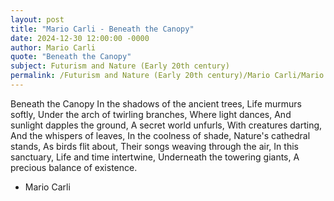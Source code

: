 ```yaml
---
layout: post
title: "Mario Carli - Beneath the Canopy"
date: 2024-12-30 12:00:00 -0000
author: Mario Carli
quote: "Beneath the Canopy"
subject: Futurism and Nature (Early 20th century)
permalink: /Futurism and Nature (Early 20th century)/Mario Carli/Mario Carli - Beneath the Canopy
---
```


Beneath the Canopy
In the shadows of the ancient trees,
Life murmurs softly,
Under the arch of twirling branches,
Where light dances,
And sunlight dapples the ground,
A secret world unfurls,
With creatures darting,
And the whispers of leaves,
In the coolness of shade,
Nature's cathedral stands,
As birds flit about,
Their songs weaving through the air,
In this sanctuary,
Life and time intertwine,
Underneath the towering giants,
A precious balance of existence.


- Mario Carli
